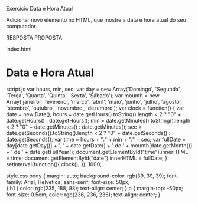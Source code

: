 Exercício Data e Hora Atual

Adicionar novo elemento no HTML, que mostre a data e hora atual do seu computador.

RESPOSTA PROPOSTA:

index.html
    <h1 class="time" id="time">Data e Hora Atual</h1>
    <p id="date"></p>

script.js
    var hours, min, sec;
    var day = new Array('Domingo', 'Segunda', 'Terça', 'Quarta', 'Quinta', 'Sexta', 'Sábado');
    var mounth = new Array('janeiro', 'fevereiro', 'março', 'abril', 'maio', 'junho', 'julho', 'agosto', 'stembro', 'outubro', 'novembro', 'dezembro');
    var clock = function() {
    var date = new Date();
    hours = date.getHours().toString().length < 2 ? "0" + date.getHours() : date.getHours();
    min = date.getMinutes().toString().length < 2 ? "0" + date.getMinutes() : date.getMinutes();
    sec = date.getSeconds().toString().length < 2 ? "0" + date.getSeconds() : date.getSeconds();
    var time = hours + ":" + min + ":" + sec;
    var fullDate = day[date.getDay()] + ', ' + date.getDate() + ' de ' + mounth[date.getMonth()] + ' de ' + date.getFullYear();
    document.getElementById("time").innerHTML = time;
    document.getElementById("date").innerHTML = fullDate;
    }
    setInterval(function(){
    clock();
    }), 1000;

style.css
    body {
    margin: auto;
    background-color: rgb(39, 39, 39);
    font-family: Arial, Helvetica, sans-serif;
    font-size: 50px;    
    }
    h1 {
    color: rgb(235, 188, 88);
    text-align: center;
    }
    p {
    margin-top: -50px;
    font-size: 0.5em;
    color: rgb(236, 236, 236);
    text-align: center;
    }



